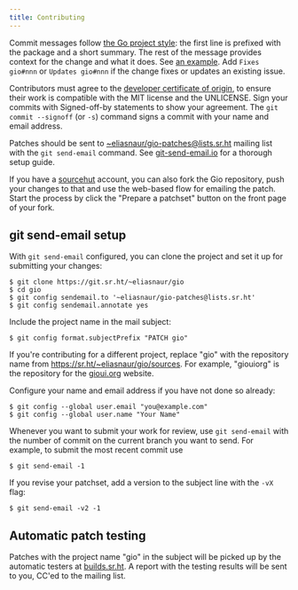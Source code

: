 ```yaml
---
title: Contributing
---
```


Commit messages follow [the Go project style](https://golang.org/doc/contribute.html#commit_messages):
the first line is prefixed with the package and a short summary. The rest of the message provides context
for the change and what it does. See
[an example](https://gioui.org/commit/abb9d291e954f3b80384046d7d4487e1ead6bd6a).
Add `Fixes gio#nnn` or `Updates gio#nnn` if the change fixes or updates an existing
issue.

Contributors must agree to the [developer certificate of origin](https://developercertificate.org/),
to ensure their work is compatible with the MIT license and the UNLICENSE. Sign your commits with Signed-off-by
statements to show your agreement. The `git commit --signoff` (or `-s`) command signs a commit with
your name and email address.

Patches should be sent to
[~eliasnaur/gio-patches@lists.sr.ht](mailto:~eliasnaur/gio-patches@lists.sr.ht)
mailing list with the `git send-email` command. See
[git-send-email.io](https://git-send-email.io) for a thorough setup guide.

If you have a [sourcehut](https://sr.ht) account, you can also fork
the Gio repository, push your changes to that and use the web-based
flow for emailing the patch. Start the process by click the "Prepare a
patchset" button on the front page of your fork.


## git send-email setup

With `git send-email` configured, you can clone the project and set it up for submitting your changes:

    $ git clone https://git.sr.ht/~eliasnaur/gio
    $ cd gio
    $ git config sendemail.to '~eliasnaur/gio-patches@lists.sr.ht'
    $ git config sendemail.annotate yes

Include the project name in the mail subject:

	$ git config format.subjectPrefix "PATCH gio"

If you're contributing for a different project, replace "gio" with the
repository name from https://sr.ht/~eliasnaur/gio/sources. For
example, "giouiorg" is the repository for the
[gioui.org](https://gioui.org) website.

Configure your name and email address if you have not done so already:

    $ git config --global user.email "you@example.com"
    $ git config --global user.name "Your Name"

Whenever you want to submit your work for review, use `git send-email` with the number of commit on the
current branch you want to send. For example, to submit the most recent commit use

    $ git send-email -1

If you revise your patchset, add a version to the subject line with the `-vX` flag:

    $ git send-email -v2 -1

## Automatic patch testing

Patches with the project name "gio" in the subject will be picked up by the automatic testers at
[builds.sr.ht](https://builds.sr.ht). A report with the testing results will be sent to you, CC'ed
to the mailing list.
